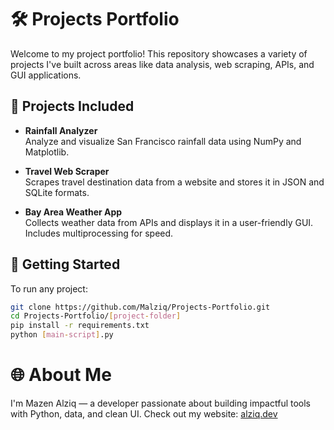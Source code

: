 # 🛠️ Projects Portfolio

Welcome to my project portfolio! This repository showcases a variety of projects I've built across areas like data analysis, web scraping, APIs, and GUI applications.

## 📁 Projects Included

- **Rainfall Analyzer**  
  Analyze and visualize San Francisco rainfall data using NumPy and Matplotlib.

- **Travel Web Scraper**  
  Scrapes travel destination data from a website and stores it in JSON and SQLite formats.

- **Bay Area Weather App**  
  Collects weather data from APIs and displays it in a user-friendly GUI. Includes multiprocessing for speed.

## 🚀 Getting Started

To run any project:
```bash
git clone https://github.com/Malziq/Projects-Portfolio.git
cd Projects-Portfolio/[project-folder]
pip install -r requirements.txt
python [main-script].py
```

# 🌐 About Me
I'm Mazen Alziq — a developer passionate about building impactful tools with Python, data, and clean UI.
Check out my website: [alziq.dev](https://alziq.dev/)

